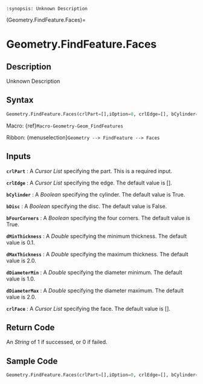```{module} Geometry.FindFeature.Faces()
:synopsis: Unknown Description
```

(Geometry.FindFeature.Faces)=

# Geometry.FindFeature.Faces

## Description

Unknown Description

## Syntax

```python
Geometry.FindFeature.Faces(crlPart=[],iOption=0, crlEdge=[], bCylinder=True, bDisc=False, bFourCorners=True, dMinThickness=0.1, dMaxThickness=2.0, dDiameterMin=1.0, dDiameterMax=2.0, crlFace=[])
```

Macro: {ref}`Macro-Geometry-Geom_FindFeatures`

Ribbon: {menuselection}`Geometry --> FindFeature --> Faces`

## Inputs

**`crlPart`**
: A _Cursor List_ specifying the part. This is a required input.

**`crlEdge`**
: A _Cursor List_ specifying the edge. The default value is [].

**`bCylinder`**
: A _Boolean_ specifying the cylinder. The default value is True.

**`bDisc`**
: A _Boolean_ specifying the disc. The default value is False.

**`bFourCorners`**
: A _Boolean_ specifying the four corners. The default value is True.

**`dMinThickness`**
: A _Double_ specifying the minimum thickness. The default value is 0.1.

**`dMaxThickness`**
: A _Double_ specifying the maximum thickness. The default value is 2.0.

**`dDiameterMin`**
: A _Double_ specifying the diameter minimum. The default value is 1.0.

**`dDiameterMax`**
: A _Double_ specifying the diameter maximum. The default value is 2.0.

**`crlFace`**
: A _Cursor List_ specifying the face. The default value is [].

## Return Code

An _String_ of 1 if successed, or 0 if failed.

## Sample Code

```python
Geometry.FindFeature.Faces(crlPart=[],iOption=0, crlEdge=[], bCylinder=True, bDisc=False, bFourCorners=True, dMinThickness=0.1, dMaxThickness=2.0, dDiameterMin=1.0, dDiameterMax=2.0, crlFace=[])
```
